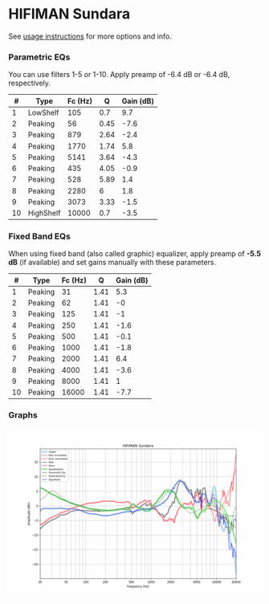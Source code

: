 # HIFIMAN Sundara
See [usage instructions](https://github.com/jaakkopasanen/AutoEq#usage) for more options and info.

### Parametric EQs
You can use filters 1-5 or 1-10. Apply preamp of -6.4 dB or -6.4 dB, respectively.

|   # | Type      |   Fc (Hz) |    Q |   Gain (dB) |
|-----|-----------|-----------|------|-------------|
|   1 | LowShelf  |       105 | 0.7  |         9.7 |
|   2 | Peaking   |        56 | 0.45 |        -7.6 |
|   3 | Peaking   |       879 | 2.64 |        -2.4 |
|   4 | Peaking   |      1770 | 1.74 |         5.8 |
|   5 | Peaking   |      5141 | 3.64 |        -4.3 |
|   6 | Peaking   |       435 | 4.05 |        -0.9 |
|   7 | Peaking   |       528 | 5.89 |         1.4 |
|   8 | Peaking   |      2280 | 6    |         1.8 |
|   9 | Peaking   |      3073 | 3.33 |        -1.5 |
|  10 | HighShelf |     10000 | 0.7  |        -3.5 |

### Fixed Band EQs
When using fixed band (also called graphic) equalizer, apply preamp of **-5.5 dB** (if available) and set gains manually with these parameters.

|   # | Type    |   Fc (Hz) |    Q |   Gain (dB) |
|-----|---------|-----------|------|-------------|
|   1 | Peaking |        31 | 1.41 |         5.3 |
|   2 | Peaking |        62 | 1.41 |        -0   |
|   3 | Peaking |       125 | 1.41 |        -1   |
|   4 | Peaking |       250 | 1.41 |        -1.6 |
|   5 | Peaking |       500 | 1.41 |        -0.1 |
|   6 | Peaking |      1000 | 1.41 |        -1.8 |
|   7 | Peaking |      2000 | 1.41 |         6.4 |
|   8 | Peaking |      4000 | 1.41 |        -3.6 |
|   9 | Peaking |      8000 | 1.41 |         1   |
|  10 | Peaking |     16000 | 1.41 |        -7.7 |

### Graphs
![](./HIFIMAN%20Sundara.png)
